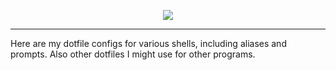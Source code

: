 <p align="center">
  <img src="https://raw.githubusercontent.com/ftxrc/terminal/master/assets/prompt.png">
  <hr>
  Here are my dotfile configs for various shells, including aliases and prompts. Also other dotfiles I might use for other programs.
</p>
